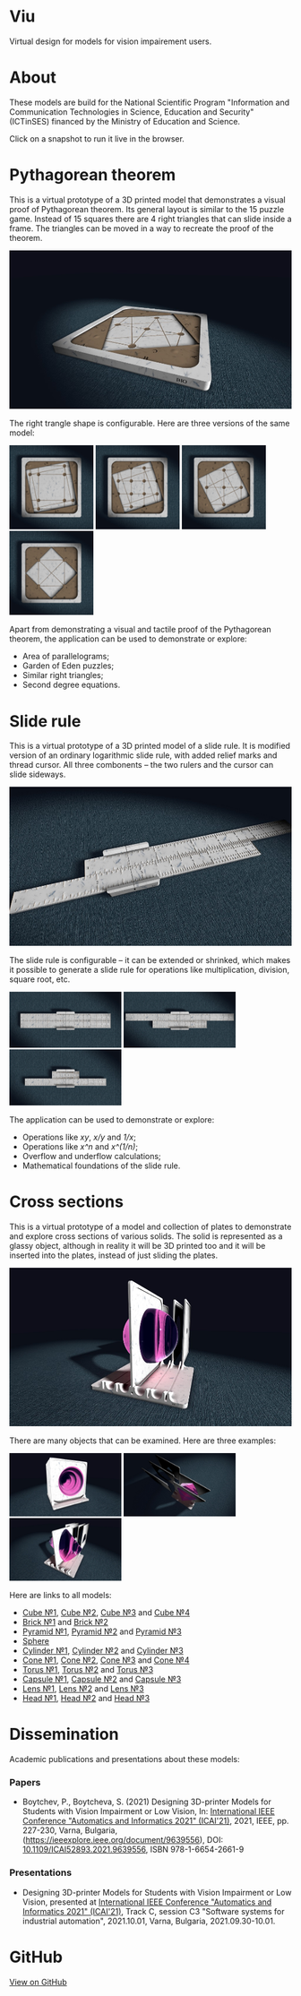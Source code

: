 # Viu
Virtual design for models for vision impairement users.

# About

These models are build for the National Scientific Program
"Information and Communication Technologies in Science,
Education and Security" (ICTinSES) financed by the Ministry
of Education and Science.

Click on a snapshot to run it live in the browser.


# Pythagorean theorem

This is a virtual prototype of a 3D printed model that demonstrates
a visual proof of Pythagorean theorem. Its general layout is similar
to the 15 puzzle game. Instead of 15 squares there are 4 right
triangles that can slide inside a frame. The triangles can be moved
in a way to recreate the proof of the theorem.

[<img src="model-pytha/snapshots/snapshot1.jpg">](https://boytchev.github.io/viu/model-pytha/index.html)

The right trangle shape is configurable. Here are three versions of the same model:

[<img src="model-pytha/snapshots/snapshot2.jpg" width="150">](https://boytchev.github.io/viu/model-pytha/index.html?a=10)
[<img src="model-pytha/snapshots/snapshot3.jpg" width="150">](https://boytchev.github.io/viu/model-pytha/index.html?a=15)
[<img src="model-pytha/snapshots/snapshot4.jpg" width="150">](https://boytchev.github.io/viu/model-pytha/index.html?a=20)
[<img src="model-pytha/snapshots/snapshot5.jpg" width="150">](https://boytchev.github.io/viu/model-pytha/index.html?a=30)

Apart from demonstrating a visual and tactile proof of the Pythagorean theorem,
the application can be used to demonstrate or explore:

- Area of parallelograms;
- Garden of Eden puzzles;
- Similar right triangles;    
- Second degree equations.


# Slide rule

This is a virtual prototype of a 3D printed model of a slide rule.
It is modified version of an ordinary logarithmic slide rule, with
added relief marks and thread cursor. All three combonents &ndash;
the two rulers and the cursor can slide sideways.

[<img src="model-ruler/snapshots/snapshot1.jpg">](https://boytchev.github.io/viu/model-ruler/index.html)

The slide rule is configurable &ndash; it can be extended or shrinked,
which makes it possible to generate a slide rule for operations like
multiplication, division, square root, etc.

[<img src="model-ruler/snapshots/snapshot2.jpg" width="200">](https://boytchev.github.io/viu/model-ruler/index.html?a=1&b=1)
[<img src="model-ruler/snapshots/snapshot3.jpg" width="200">](https://boytchev.github.io/viu/model-ruler/index.html?a=1.2&b=0.6)
[<img src="model-ruler/snapshots/snapshot4.jpg" width="200">](https://boytchev.github.io/viu/model-ruler/index.html?a=0.3&b=0.9)

The application can be used to demonstrate or explore:

- Operations like <em>xy</em>, <em>x/y</em> and <em>1/x</em>;
- Operations like <em>x^n</em> and <em>x^(1/n)</em>;
- Overflow and underflow calculations;
- Mathematical foundations of the slide rule.


# Cross sections

This is a virtual prototype of a model and collection of
plates to demonstrate and explore cross sections of various
solids. The solid is represented as a glassy object, although
in reality it will be 3D printed too and it will be inserted
into the plates, instead of just sliding the plates.

[<img src="model-cross/snapshots/snapshot1.jpg">](https://boytchev.github.io/viu/model-cross/index.html?a=1)

There are many objects that can be examined. Here are three examples:

[<img src="model-cross/snapshots/snapshot2.jpg" width="200">](https://boytchev.github.io/viu/model-cross/index.html?a=15)
[<img src="model-cross/snapshots/snapshot3.jpg" width="200">](https://boytchev.github.io/viu/model-cross/index.html?a=5)
[<img src="model-cross/snapshots/snapshot4.jpg" width="200">](https://boytchev.github.io/viu/model-cross/index.html?a=13)

Here are links to all models:

- [Cube №1](https://boytchev.github.io/viu/model-cross/index.html?a=2), [Cube №2](https://boytchev.github.io/viu/model-cross/index.html?a=3), [Cube №3](https://boytchev.github.io/viu/model-cross/index.html?a=4) and [Cube №4](https://boytchev.github.io/viu/model-cross/index.html?a=5)
- [Brick №1](https://boytchev.github.io/viu/model-cross/index.html?a=6) and [Brick №2](https://boytchev.github.io/viu/model-cross/index.html?a=7)
- [Pyramid №1](https://boytchev.github.io/viu/model-cross/index.html?a=18), [Pyramid №2](https://boytchev.github.io/viu/model-cross/index.html?a=19) and [Pyramid №3](https://boytchev.github.io/viu/model-cross/index.html?a=20)
- [Sphere](https://boytchev.github.io/viu/model-cross/index.html?a=1)
- [Cylinder №1](https://boytchev.github.io/viu/model-cross/index.html?a=11), [Cylinder №2](https://boytchev.github.io/viu/model-cross/index.html?a=12) and [Cylinder №3](https://boytchev.github.io/viu/model-cross/index.html?a=13)
- [Cone №1](https://boytchev.github.io/viu/model-cross/index.html?a=14), [Cone №2](https://boytchev.github.io/viu/model-cross/index.html?a=15), [Cone №3](https://boytchev.github.io/viu/model-cross/index.html?a=16) and [Cone №4](https://boytchev.github.io/viu/model-cross/index.html?a=17)
- [Torus №1](https://boytchev.github.io/viu/model-cross/index.html?a=8), [Torus №2](https://boytchev.github.io/viu/model-cross/index.html?a=9) and [Torus №3](https://boytchev.github.io/viu/model-cross/index.html?a=10)
- [Capsule №1](https://boytchev.github.io/viu/model-cross/index.html?a=21), [Capsule №2](https://boytchev.github.io/viu/model-cross/index.html?a=22) and [Capsule №3](https://boytchev.github.io/viu/model-cross/index.html?a=23)
- [Lens №1](https://boytchev.github.io/viu/model-cross/index.html?a=24), [Lens №2](https://boytchev.github.io/viu/model-cross/index.html?a=25) and [Lens №3](https://boytchev.github.io/viu/model-cross/index.html?a=26)
- [Head №1](https://boytchev.github.io/viu/model-cross/index.html?a=27), [Head №2](https://boytchev.github.io/viu/model-cross/index.html?a=28) and [Head №3](https://boytchev.github.io/viu/model-cross/index.html?a=29)



# Dissemination

Academic publications and presentations about these models:

### Papers

- Boytchev, P., Boytcheva, S. (2021) Designing 3D-printer Models for Students with Vision Impairment or Low Vision, In: [International IEEE Conference "Automatics and Informatics 2021" (ICAI'21)](http://icai-conf.org/), 2021, IEEE, pp. 227-230, Varna, Bulgaria, (https://ieeexplore.ieee.org/document/9639556), DOI: [10.1109/ICAI52893.2021.9639556](https://doi.org/10.1109/ICAI52893.2021.9639556), ISBN 978-1-6654-2661-9

### Presentations

- Designing 3D-printer Models for Students with Vision Impairment or Low Vision, presented at [International IEEE Conference "Automatics and Informatics 2021" (ICAI'21)](http://icai-conf.org/), Track C, session C3 "Software systems for industrial automation", 2021.10.01, Varna, Bulgaria, 2021.09.30-10.01.



# GitHub
<a href="https://github.com/boytchev/viu">View on GitHub</a>

